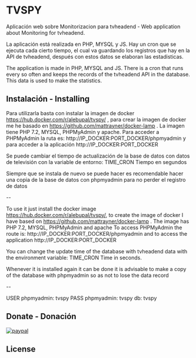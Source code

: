 # TVSPY

Aplicación web sobre Monitorizacion para tvheadend - Web application about Monitoring for tvheadend.

La aplicación está realizada en PHP, MYSQL y JS. Hay un cron que se ejecuta cada cierto tiempo, el cual va guardando los registros que hay en la API de tvheadend, después con estos datos se elaboran las estadisticas.

The application is made in PHP, MYSQL and JS. There is a cron that runs every so often and keeps the records of the tvheadend API in the database. This data is used to make the statistics.

## Instalación - Installing
Para utilizarla basta con instalar la imagen de docker https://hub.docker.com/r/alebupal/tvspy/ , para crear la imagen de docker me he basado en  https://github.com/mattrayner/docker-lamp . La imagen tiene PHP 7.2, MYSQL, PHPMyAdmin y apache.
Para acceder a PHPMyAdmin la ruta es: http://IP_DOCKER:PORT_DOCKER/phpmyadmin y para acceder a la aplicación http://IP_DOCKER:PORT_DOCKER

Se puede cambiar el tiempo de actualización de la base de datos con datos de televisión con la variable de entorno: TIME_CRON
Tiempo en segundos

Siempre que se instala de nuevo se puede hacer es recomendable hacer una copia de la base de datos con phpmyadmin para no perder el registro de datos

--

To use it just install the docker image https://hub.docker.com/r/alebupal/tvspy/, to create the image of docker I have based on https://github.com/mattrayner/docker-lamp . The image has PHP 7.2, MYSQL, PHPMyAdmin and apache
To access PHPMyAdmin the route is: http://IP_DOCKER:PORT_DOCKER/phpmyadmin and to access the application http://IP_DOCKER:PORT_DOCKER

You can change the update time of the database with tvheadend data with the environment variable: TIME_CRON
Time in seconds.

Whenever it is installed again it can be done it is advisable to make a copy of the database with phpmyadmin so as not to lose the data record

--

USER phpmyadmin: tvspy
PASS phpmyadmin: tvspy
db: tvspy

## Donate - Donación
[![paypal](https://www.paypalobjects.com/es_ES/ES/i/btn/btn_donateCC_LG.gif)](https://www.paypal.com/cgi-bin/webscr?cmd=_s-xclick&hosted_button_id=7M4FFLM5WMKWQ)

## License
